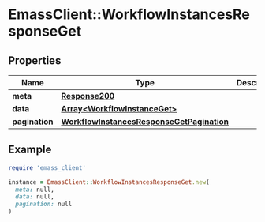 # EmassClient::WorkflowInstancesResponseGet

## Properties

| Name | Type | Description | Notes |
| ---- | ---- | ----------- | ----- |
| **meta** | [**Response200**](Response200.md) |  | [optional] |
| **data** | [**Array&lt;WorkflowInstanceGet&gt;**](WorkflowInstanceGet.md) |  | [optional] |
| **pagination** | [**WorkflowInstancesResponseGetPagination**](WorkflowInstancesResponseGetPagination.md) |  | [optional] |

## Example

```ruby
require 'emass_client'

instance = EmassClient::WorkflowInstancesResponseGet.new(
  meta: null,
  data: null,
  pagination: null
)
```

